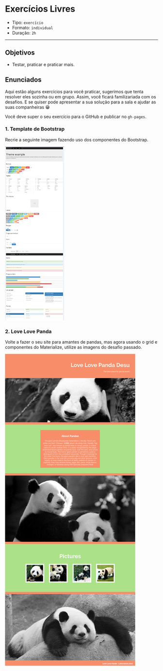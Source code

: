 # Exercícios Livres

- Tipo: `exercício`
- Formato: `individual`
- Duração: `2h`

***

## Objetivos

- Testar, praticar e praticar mais.

## Enunciados

Aqui estão alguns exercícios para você praticar, sugerimos que tenta resolver
eles sozinha ou em grupo. Assim, você ficará familizariada com os desafios. E
se quiser pode apresentar a sua solução para a sala e ajudar as suas
companheiras 😁

Você deve super o seu exercício para o GitHub e publicar no `gh-pages`.

### 1. Template de Bootstrap

Recrie a seguinte imagem fazendo uso dos componentes do Bootstrap.

![template](https://raw.githubusercontent.com/Laboratoria/bootcamp/f659ee55eeb322341c314d7d080bb22468e9a576/04-social-network/01-css-frameworks/07-guided-exercises/template-bootstrap.png)

### 2. Love Love Panda

Volte a fazer o seu site para amantes de pandas, mas agora usando o grid e
componentes do Materialize, utilize as imagens do desafio passado.

![Love Love Panda](https://raw.githubusercontent.com/Laboratoria/bootcamp/a5233dee21c1cb455bc0c044ad4eb0f6b906f960/04-social-network/00-rwd/05-guided-exercises/love-love-panda.png)
